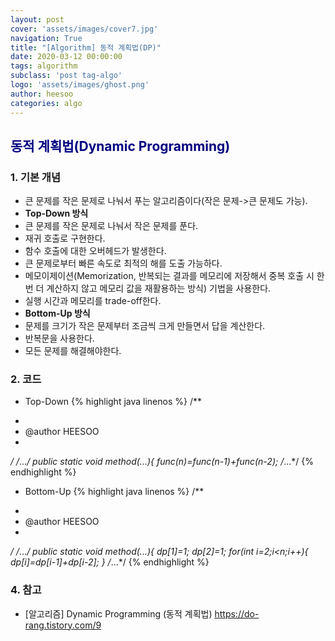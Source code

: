 ```yaml
---
layout: post
cover: 'assets/images/cover7.jpg'
navigation: True
title: "[Algorithm] 동적 계획법(DP)"
date: 2020-03-12 00:00:00
tags: algorithm
subclass: 'post tag-algo'
logo: 'assets/images/ghost.png'
author: heesoo
categories: algo
---
```


## <span style="color:navy">동적 계획법(Dynamic Programming)</span>

### 1. 기본 개념
- 큰 문제를 작은 문제로 나눠서 푸는 알고리즘이다(작은 문제->큰 문제도 가능).
- **Top-Down 방식**
- 큰 문제를 작은 문제로 나눠서 작은 문제를 푼다.
- 재귀 호출로 구현한다.
- 함수 호출에 대한 오버헤드가 발생한다.
- 큰 문제로부터 빠른 속도로 최적의 해를 도출 가능하다.
- 메모이제이션(Memorization, 반복되는 결과를 메모리에 저장해서 중복 호출 시 한 번 더 계산하지 않고 메모리 값을 재활용하는 방식) 기법을 사용한다.
- 실행 시간과 메모리를 trade-off한다.
- **Bottom-Up 방식**
- 문제를 크기가 작은 문제부터 조금씩 크게 만들면서 답을 계산한다.
- 반복문을 사용한다.
- 모든 문제를 해결해야한다.

### 2. 코드
- Top-Down
{% highlight java linenos %}
/**
 *
 * @author HEESOO
 *
 */
/*...*/
public static void method(...){
    func(n)=func(n-1)+func(n-2);
/*...*/
{% endhighlight %}

- Bottom-Up
{% highlight java linenos %}
/**
 *
 * @author HEESOO
 *
 */
/*...*/
public static void method(...){
    dp[1]=1;
    dp[2]=1;
    for(int i=2;i<n;i++){
        dp[i]=dp[i-1]+dp[i-2];
    }
/*...*/
{% endhighlight %}

### 4. 참고
- [알고리즘] Dynamic Programming (동적 계획법) <https://do-rang.tistory.com/9>

